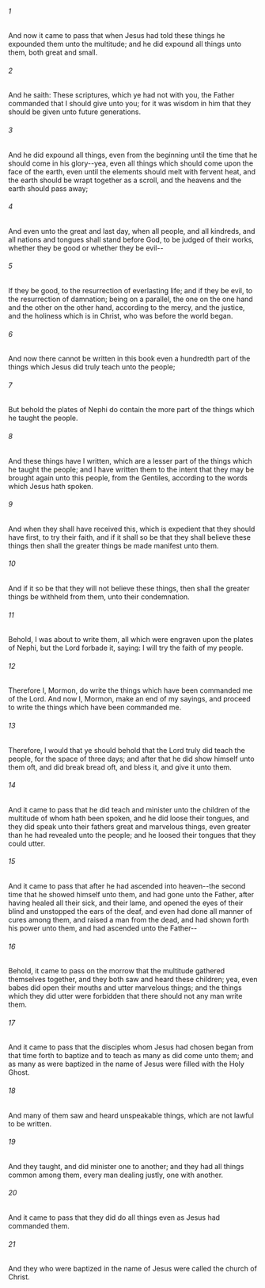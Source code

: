 ###### 1
And now it came to pass that when Jesus had told these things he expounded them unto the multitude; and he did expound all things unto them, both great and small.

###### 2
And he saith: These scriptures, which ye had not with you, the Father commanded that I should give unto you; for it was wisdom in him that they should be given unto future generations.

###### 3
And he did expound all things, even from the beginning until the time that he should come in his glory--yea, even all things which should come upon the face of the earth, even until the elements should melt with fervent heat, and the earth should be wrapt together as a scroll, and the heavens and the earth should pass away;

###### 4
And even unto the great and last day, when all people, and all kindreds, and all nations and tongues shall stand before God, to be judged of their works, whether they be good or whether they be evil--

###### 5
If they be good, to the resurrection of everlasting life; and if they be evil, to the resurrection of damnation; being on a parallel, the one on the one hand and the other on the other hand, according to the mercy, and the justice, and the holiness which is in Christ, who was before the world began.

###### 6
And now there cannot be written in this book even a hundredth part of the things which Jesus did truly teach unto the people;

###### 7
But behold the plates of Nephi do contain the more part of the things which he taught the people.

###### 8
And these things have I written, which are a lesser part of the things which he taught the people; and I have written them to the intent that they may be brought again unto this people, from the Gentiles, according to the words which Jesus hath spoken.

###### 9
And when they shall have received this, which is expedient that they should have first, to try their faith, and if it shall so be that they shall believe these things then shall the greater things be made manifest unto them.

###### 10
And if it so be that they will not believe these things, then shall the greater things be withheld from them, unto their condemnation.

###### 11
Behold, I was about to write them, all which were engraven upon the plates of Nephi, but the Lord forbade it, saying: I will try the faith of my people.

###### 12
Therefore I, Mormon, do write the things which have been commanded me of the Lord. And now I, Mormon, make an end of my sayings, and proceed to write the things which have been commanded me.

###### 13
Therefore, I would that ye should behold that the Lord truly did teach the people, for the space of three days; and after that he did show himself unto them oft, and did break bread oft, and bless it, and give it unto them.

###### 14
And it came to pass that he did teach and minister unto the children of the multitude of whom hath been spoken, and he did loose their tongues, and they did speak unto their fathers great and marvelous things, even greater than he had revealed unto the people; and he loosed their tongues that they could utter.

###### 15
And it came to pass that after he had ascended into heaven--the second time that he showed himself unto them, and had gone unto the Father, after having healed all their sick, and their lame, and opened the eyes of their blind and unstopped the ears of the deaf, and even had done all manner of cures among them, and raised a man from the dead, and had shown forth his power unto them, and had ascended unto the Father--

###### 16
Behold, it came to pass on the morrow that the multitude gathered themselves together, and they both saw and heard these children; yea, even babes did open their mouths and utter marvelous things; and the things which they did utter were forbidden that there should not any man write them.

###### 17
And it came to pass that the disciples whom Jesus had chosen began from that time forth to baptize and to teach as many as did come unto them; and as many as were baptized in the name of Jesus were filled with the Holy Ghost.

###### 18
And many of them saw and heard unspeakable things, which are not lawful to be written.

###### 19
And they taught, and did minister one to another; and they had all things common among them, every man dealing justly, one with another.

###### 20
And it came to pass that they did do all things even as Jesus had commanded them.

###### 21
And they who were baptized in the name of Jesus were called the church of Christ.

